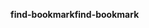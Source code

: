 <span data-ttu-id="d8aa3-101">**find-bookmark**</span><span class="sxs-lookup"><span data-stu-id="d8aa3-101">**find-bookmark**</span></span>